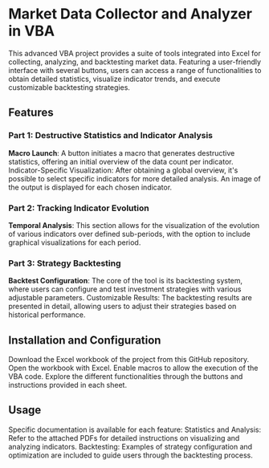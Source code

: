 # Market Data Collector and Analyzer in VBA

This advanced VBA project provides a suite of tools integrated into Excel for collecting, analyzing, and backtesting market data. Featuring a user-friendly interface with several buttons, users can access a range of functionalities to obtain detailed statistics, visualize indicator trends, and execute customizable backtesting strategies.

## Features

### Part 1: Destructive Statistics and Indicator Analysis

**Macro Launch**: A button initiates a macro that generates destructive statistics, offering an initial overview of the data count per indicator.
Indicator-Specific Visualization: After obtaining a global overview, it's possible to select specific indicators for more detailed analysis. An image of the output is displayed for each chosen indicator.

### Part 2: Tracking Indicator Evolution

**Temporal Analysis**: This section allows for the visualization of the evolution of various indicators over defined sub-periods, with the option to include graphical visualizations for each period.

### Part 3: Strategy Backtesting

**Backtest Configuration**: The core of the tool is its backtesting system, where users can configure and test investment strategies with various adjustable parameters.
Customizable Results: The backtesting results are presented in detail, allowing users to adjust their strategies based on historical performance.

## Installation and Configuration

Download the Excel workbook of the project from this GitHub repository.
Open the workbook with Excel. Enable macros to allow the execution of the VBA code.
Explore the different functionalities through the buttons and instructions provided in each sheet.

## Usage
Specific documentation is available for each feature:
Statistics and Analysis: Refer to the attached PDFs for detailed instructions on visualizing and analyzing indicators.
Backtesting: Examples of strategy configuration and optimization are included to guide users through the backtesting process.
